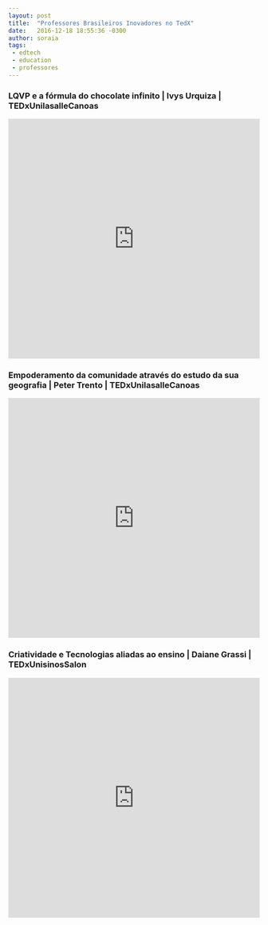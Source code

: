 ```yaml
---
layout: post
title:  "Professores Brasileiros Inovadores no TedX"
date:   2016-12-18 18:55:36 -0300
author: soraia
tags: 
 - edtech 
 - education 
 - professores
---
```


### LQVP e a fórmula do chocolate infinito | Ivys Urquiza | TEDxUnilasalleCanoas

<iframe width="100%" height="480" src="https://www.youtube.com/embed/tsPffIQFG1U?rel=0&amp;controls=0&amp;showinfo=0" frameborder="0" allowfullscreen></iframe>

### Empoderamento da comunidade através do estudo da sua geografia | Peter Trento | TEDxUnilasalleCanoas

<iframe width="100%" height="480" src="https://www.youtube.com/embed/p1ztCFuYCkU?rel=0&amp;controls=0&amp;showinfo=0" frameborder="0" allowfullscreen></iframe>

### Criatividade e Tecnologias aliadas ao ensino | Daiane Grassi | TEDxUnisinosSalon

<iframe width="100%" height="480" src="https://www.youtube.com/embed/MtKIOIeOACk?rel=0&amp;controls=0&amp;showinfo=0" frameborder="0" allowfullscreen></iframe>
